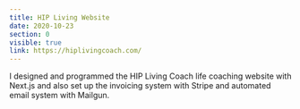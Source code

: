```yaml
---
title: HIP Living Website
date: 2020-10-23
section: 0
visible: true
link: https://hiplivingcoach.com/
---
```

I designed and programmed the HIP Living Coach life coaching website with Next.js and also set up the invoicing system with Stripe and automated email system with Mailgun.